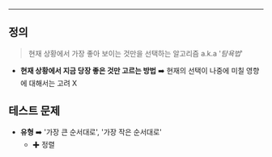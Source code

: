 
---
## 정의
>현재 상황에서 가장 좋아 보이는 것만을 선택하는 알고리즘
>a.k.a '_탐욕법_'
- **현재 상황에서 지금 당장 좋은 것만 고르는 방법**
	➡️ 현재의 선택이 나중에 미칠 영향에 대해서는 고려 X

## 테스트 문제
- **유형** ➡️ '가장 큰 순서대로', '가장 작은 순서대로'
	- ✚ 정렬

